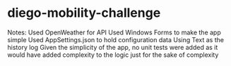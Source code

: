 # diego-mobility-challenge

Notes:
Used OpenWeather for API
Used Windows Forms to make the app simple
Used AppSettings.json to hold configuration data
Using Text as the history log
Given the simplicity of the app, no unit tests were added as it would have added complexity to the logic just for the sake of complexity
